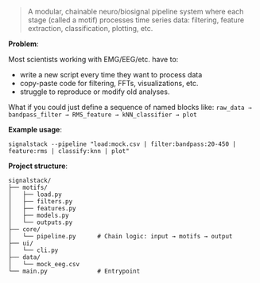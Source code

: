 > A modular, chainable neuro/biosignal pipeline system where each stage (called a motif) processes time series data: filtering, feature extraction, classification, plotting, etc.

**Problem**:

Most scientists working with EMG/EEG/etc. have to:
- write a new script every time they want to process data
- copy-paste code for filtering, FFTs, visualizations, etc.
- struggle to reproduce or modify old analyses.

What if you could just define a sequence of named blocks like: `raw_data → bandpass_filter → RMS_feature → kNN_classifier → plot`

**Example usage**:

`signalstack --pipeline "load:mock.csv | filter:bandpass:20-450 | feature:rms | classify:knn | plot"`

**Project structure**:

```
signalstack/
├── motifs/
│   ├── load.py
│   ├── filters.py
│   ├── features.py
│   ├── models.py
│   └── outputs.py
├── core/
│   └── pipeline.py      # Chain logic: input → motifs → output
├── ui/
│   └── cli.py
├── data/
│   └── mock_eeg.csv
└── main.py              # Entrypoint
```
